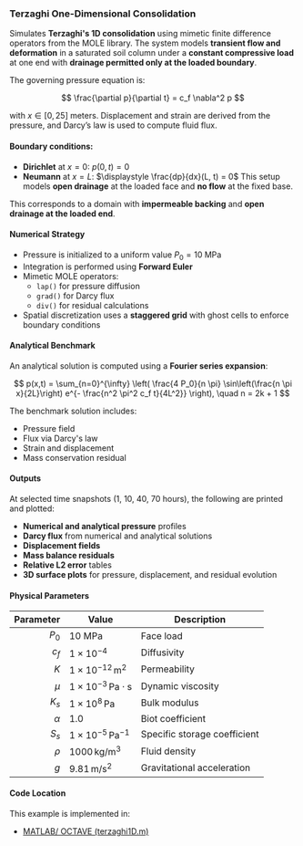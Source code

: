 ### Terzaghi One-Dimensional Consolidation

Simulates **Terzaghi's 1D consolidation** using mimetic finite difference operators from the MOLE library. The system models **transient flow and deformation** in a saturated soil column under a **constant compressive load** at one end with **drainage permitted only at the loaded boundary**.

The governing pressure equation is:

$$
\frac{\partial p}{\partial t} = c_f \nabla^2 p
$$

with $x\in[0,25]$ meters. Displacement and strain are derived from the pressure, and Darcy’s law is used to compute fluid flux.

#### Boundary conditions:

- **Dirichlet** at $x = 0$: $p(0, t) = 0$   
- **Neumann** at $x = L$: $\displaystyle \frac{dp}{dx}(L, t) = 0$
This setup models **open drainage** at the loaded face and **no flow** at the fixed base.

This corresponds to a domain with **impermeable backing** and **open drainage at the loaded end**.

#### Numerical Strategy

- Pressure is initialized to a uniform value $P_0 = 10\ \mathrm{MPa}$
- Integration is performed using **Forward Euler**
- Mimetic MOLE operators:
  - `lap()` for pressure diffusion
  - `grad()` for Darcy flux
  - `div()` for residual calculations
- Spatial discretization uses a **staggered grid** with ghost cells to enforce boundary conditions

#### Analytical Benchmark

An analytical solution is computed using a **Fourier series expansion**:

$$
p(x,t) = \sum_{n=0}^{\infty} \left( \frac{4 P_0}{n \pi} \sin\left(\frac{n \pi x}{2L}\right) e^{- \frac{n^2 \pi^2 c_f t}{4L^2}} \right), \quad n = 2k + 1
$$

The benchmark solution includes:
- Pressure field
- Flux via Darcy's law
- Strain and displacement
- Mass conservation residual

#### Outputs

At selected time snapshots (1, 10, 40, 70 hours), the following are printed and plotted:

- **Numerical and analytical pressure** profiles
- **Darcy flux** from numerical and analytical solutions
- **Displacement fields**
- **Mass balance residuals**
- **Relative L2 error** tables
- **3D surface plots** for pressure, displacement, and residual evolution

#### Physical Parameters

| Parameter | Value                                 | Description                          |
|----------:|---------------------------------------|--------------------------------------|
| $P_0$      | 10 MPa                                | Face load                            |
| $c_f$      | $1\times10^{-4}$                      | Diffusivity                          |
| $K$        | $1\times10^{-12}\,\mathrm{m}^2$       | Permeability                         |
| $\mu$      | $1\times10^{-3}\,\mathrm{Pa\cdot s}$  | Dynamic viscosity                    |
| $K_s$      | $1\times10^8\,\mathrm{Pa}$            | Bulk modulus                         |
| $\alpha$   | 1.0                                   | Biot coefficient                     |
| $S_s$      | $1\times10^{-5}\,\mathrm{Pa}^{-1}$    | Specific storage coefficient         |
| $\rho$     | $1000\,\mathrm{kg/m^3}$               | Fluid density                        |
| $g$        | $9.81\,\mathrm{m/s^2}$                | Gravitational acceleration           |

#### Code Location

This example is implemented in:  
- [MATLAB/ OCTAVE (terzaghi1D.m)](https://github.com/csrc-sdsu/mole/blob/main/examples/matlab/terzaghi1D.m)
